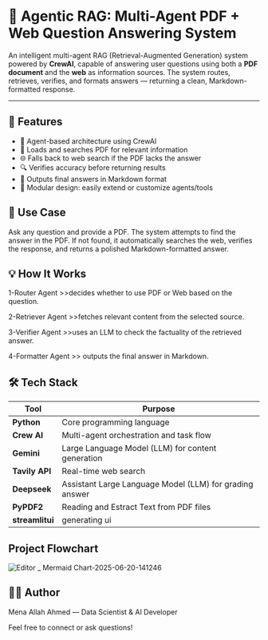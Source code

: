 # 🧠 Agentic RAG: Multi-Agent PDF + Web Question Answering System

An intelligent multi-agent RAG (Retrieval-Augmented Generation) system powered by **CrewAI**, capable of answering user questions using both a **PDF document** and the **web** as information sources. The system routes, retrieves, verifies, and formats answers — returning a clean, Markdown-formatted response.

---

## 🚀 Features

- 🧠 Agent-based architecture using CrewAI
- 📄 Loads and searches PDF for relevant information
- 🌐 Falls back to web search if the PDF lacks the answer
- 🔍 Verifies accuracy before returning results
- 📝 Outputs final answers in Markdown format
- 🧩 Modular design: easily extend or customize agents/tools
## 📌 Use Case

Ask any question and provide a PDF. The system attempts to find the answer in the PDF. If not found, it automatically searches the web, verifies the response, and returns a polished Markdown-formatted answer.

## 💡 How It Works
1-Router Agent >>decides whether to use PDF or Web based on the question.

2-Retriever Agent >>fetches relevant content from the selected source.

3-Verifier Agent >>uses an LLM to check the factuality of the retrieved answer.

4-Formatter Agent >> outputs the final answer in Markdown.

## 🛠️ Tech Stack
| Tool               | Purpose                                                   |
| ------------------ | --------------------------------------------------------- |
| **Python**         | Core programming language                                 |
| **Crew AI**        | Multi-agent orchestration and task flow                   |
| **Gemini**         | Large Language Model (LLM) for content generation         |
| **Tavily API**     | Real-time web search                                      |
| **Deepseek**       | Assistant Large Language Model (LLM) for grading answer   |
| **PyPDF2**         | Reading and Estract Text from PDF files                   |
| **streamlitui**    | generating ui                                             |


## Project Flowchart
![Editor _ Mermaid Chart-2025-06-20-141246](https://github.com/user-attachments/assets/36da6c4a-34c2-4d93-adeb-5af2aa9d46c2)

## 🙋‍♀️ Author
Mena Allah Ahmed — Data Scientist & AI Developer

Feel free to connect or ask questions!
